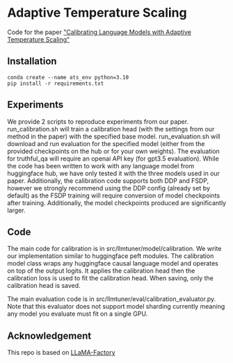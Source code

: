 # Adaptive Temperature Scaling
Code for the paper ["Calibrating Language Models with Adaptive Temperature Scaling"]()

## Installation
```
conda create --name ats_env python=3.10
pip install -r requirements.txt
```
## Experiments
We provide 2 scripts to reproduce experiments from our paper.
run_calibration.sh will train a calibration head (with the settings from our method in the paper) with the specified base model.
run_evaluation.sh will download and run evaluation for the specified model (either from the provided checkpoints on the hub or for your own weights).
The evaluation for truthful_qa will require an openai API key (for gpt3.5 evaluation).
While the code has been written to work with any language model from huggingface hub, we have only tested it with the three models used in our paper.
Additionally, the calibration code supports both DDP and FSDP, however we strongly recommend using the DDP config (already set by default) as
the FSDP training will require conversion of model checkpoints after training. Additionally, the model checkpoints produced are significantly larger.

## Code
The main code for calibration is in src/llmtuner/model/calibration. We write our implementation similar to huggingface peft modules. The calibration
model class wraps any huggingface causal language model and operates on top of the output logits. It applies the calibration head then the
calibration loss is used to fit the calibration head. When saving, only the calibration head is saved.

The main evaluation code is in src/llmtuner/eval/calibration_evaluator.py. Note that this evaluator does not support model sharding currently
meaning any model you evaluate must fit on a single GPU.

## Acknowledgement
This repo is based on [LLaMA-Factory](https://github.com/hiyouga/LLaMA-Factory)